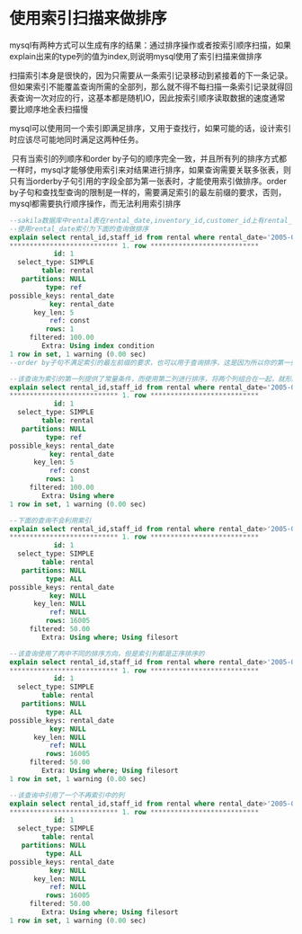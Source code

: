 # 使用索引扫描来做排序

​		mysql有两种方式可以生成有序的结果：通过排序操作或者按索引顺序扫描，如果explain出来的type列的值为index,则说明mysql使用了索引扫描来做排序

​		扫描索引本身是很快的，因为只需要从一条索引记录移动到紧接着的下一条记录。但如果索引不能覆盖查询所需的全部列，那么就不得不每扫描一条索引记录就得回表查询一次对应的行，这基本都是随机IO，因此按索引顺序读取数据的速度通常要比顺序地全表扫描慢

​		mysql可以使用同一个索引即满足排序，又用于查找行，如果可能的话，设计索引时应该尽可能地同时满足这两种任务。

​		只有当索引的列顺序和order by子句的顺序完全一致，并且所有列的排序方式都一样时，mysql才能够使用索引来对结果进行排序，如果查询需要关联多张表，则只有当orderby子句引用的字段全部为第一张表时，才能使用索引做排序。order by子句和查找型查询的限制是一样的，需要满足索引的最左前缀的要求，否则，mysql都需要执行顺序操作，而无法利用索引排序

```sql
--sakila数据库中rental表在rental_date,inventory_id,customer_id上有rental_date的索引
--使用rental_date索引为下面的查询做排序
explain select rental_id,staff_id from rental where rental_date='2005-05-25' order by inventory_id,customer_id\G
*************************** 1. row ***************************
           id: 1
  select_type: SIMPLE
        table: rental
   partitions: NULL
         type: ref
possible_keys: rental_date
          key: rental_date
      key_len: 5
          ref: const
         rows: 1
     filtered: 100.00
        Extra: Using index condition
1 row in set, 1 warning (0.00 sec)
--order by子句不满足索引的最左前缀的要求，也可以用于查询排序，这是因为所以你的第一列被指定为一个常数

--该查询为索引的第一列提供了常量条件，而使用第二列进行排序，将两个列组合在一起，就形成了索引的最左前缀
explain select rental_id,staff_id from rental where rental_date='2005-05-25' order by inventory_id desc\G
*************************** 1. row ***************************
           id: 1
  select_type: SIMPLE
        table: rental
   partitions: NULL
         type: ref
possible_keys: rental_date
          key: rental_date
      key_len: 5
          ref: const
         rows: 1
     filtered: 100.00
        Extra: Using where
1 row in set, 1 warning (0.00 sec)

--下面的查询不会利用索引
explain select rental_id,staff_id from rental where rental_date>'2005-05-25' order by rental_date,inventory_id\G
*************************** 1. row ***************************
           id: 1
  select_type: SIMPLE
        table: rental
   partitions: NULL
         type: ALL
possible_keys: rental_date
          key: NULL
      key_len: NULL
          ref: NULL
         rows: 16005
     filtered: 50.00
        Extra: Using where; Using filesort

--该查询使用了两中不同的排序方向，但是索引列都是正序排序的
explain select rental_id,staff_id from rental where rental_date>'2005-05-25' order by inventory_id desc,customer_id asc\G
*************************** 1. row ***************************
           id: 1
  select_type: SIMPLE
        table: rental
   partitions: NULL
         type: ALL
possible_keys: rental_date
          key: NULL
      key_len: NULL
          ref: NULL
         rows: 16005
     filtered: 50.00
        Extra: Using where; Using filesort
1 row in set, 1 warning (0.00 sec)

--该查询中引用了一个不再索引中的列
explain select rental_id,staff_id from rental where rental_date>'2005-05-25' order by inventory_id,staff_id\G
*************************** 1. row ***************************
           id: 1
  select_type: SIMPLE
        table: rental
   partitions: NULL
         type: ALL
possible_keys: rental_date
          key: NULL
      key_len: NULL
          ref: NULL
         rows: 16005
     filtered: 50.00
        Extra: Using where; Using filesort
1 row in set, 1 warning (0.00 sec)

```





